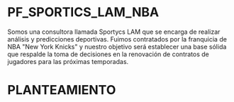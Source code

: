 # PF_SPORTICS_LAM_NBA
Somos una consultora llamada Sportycs LAM que se encarga de realizar análisis y predicciones deportivas. Fuimos contratados por la franquicia de NBA "New York Knicks" y nuestro objetivo será establecer una base sólida que respalde la toma de decisiones en la renovación de contratos de jugadores para las próximas temporadas.

# PLANTEAMIENTO 
